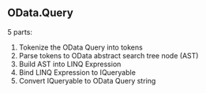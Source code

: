﻿## OData.Query

5 parts:
1) Tokenize the OData Query into tokens
2) Parse tokens to OData abstract search tree node (AST)
3) Build AST into LINQ Expression
4) Bind LINQ Expression to IQueryable
5) Convert IQueryable to OData Query string